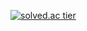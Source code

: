 



[![solved.ac tier](http://mazassumnida.wtf/api/v2/generate_badge?boj=alsejr1004)](https://solved.ac/alsejr1004)
